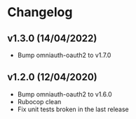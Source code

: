 # Changelog

## v1.3.0 (14/04/2022)
- Bump omniauth-oauth2 to v1.7.0

## v1.2.0 (12/04/2020)
- Bump omniauth-oauth2 to v1.6.0
- Rubocop clean
- Fix unit tests broken in the last release
